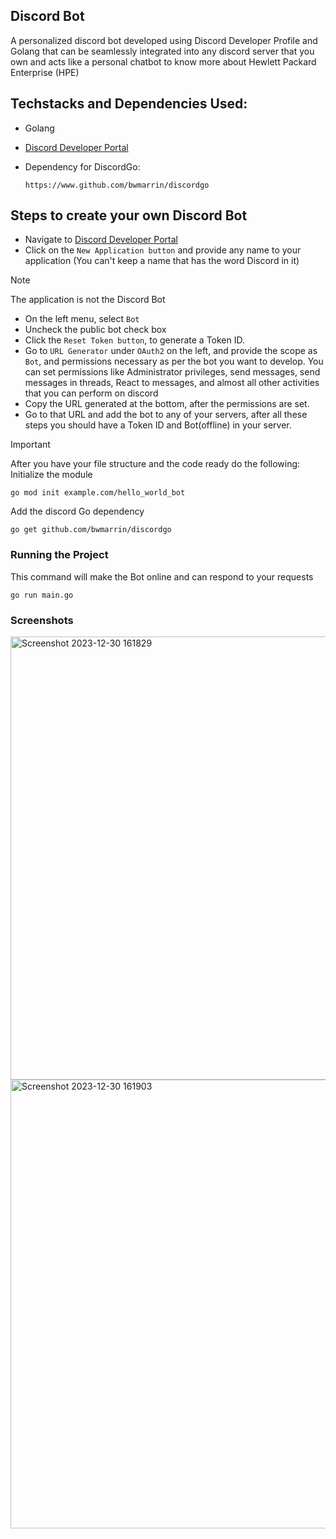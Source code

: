 ## Discord Bot

A personalized discord bot developed using Discord Developer Profile and Golang that can be seamlessly integrated into any discord server that you own and acts like a personal chatbot to know more about Hewlett Packard Enterprise (HPE)

## Techstacks and Dependencies Used:

- Golang
- <a href="https://discord.com/developers/applications"> Discord Developer Portal </a>
- Dependency for DiscordGo:
  
  ```
  https://www.github.com/bwmarrin/discordgo
  ```

## Steps to create your own Discord Bot

- Navigate to <a href="https://discord.com/developers/applications"> Discord Developer Portal </a>
- Click on the `New Application button` and provide any name to your application (You can't keep a name that has the word Discord in it)

> [!NOTE]
>
> The application is not the Discord Bot
  
- On the left menu, select `Bot`
- Uncheck the public bot check box
- Click the `Reset Token button`, to generate a Token ID.
- Go to `URL Generator` under `OAuth2` on the left, and provide the scope as `Bot`, and permissions necessary as per the bot you want to develop. You can set permissions like Administrator privileges, send messages, send messages in threads, React to messages, and almost all other activities that you can perform on discord
- Copy the URL generated at the bottom, after the permissions are set.
- Go to that URL and add the bot to any of your servers, after all these steps you should have a Token ID and Bot(offline) in your server.

> [!IMPORTANT]
> After you have your file structure and the code ready do the following:
> Initialize the module
> ```
> go mod init example.com/hello_world_bot
> ```
> Add the discord Go dependency
> ```
> go get github.com/bwmarrin/discordgo
> ```

### Running the Project

This command will make the Bot online and can respond to your requests

```
go run main.go
```

### Screenshots

<img width="709" alt="Screenshot 2023-12-30 161829" src="https://github.com/pkini2002/AR-Ecommerce-App/assets/84091455/b2cc1231-b467-4a0a-bd12-0db8abb176c9">
<img width="718" alt="Screenshot 2023-12-30 161903" src="https://github.com/pkini2002/AR-Ecommerce-App/assets/84091455/6f2a4241-fb4f-4680-b72e-ef9f397460fc">
